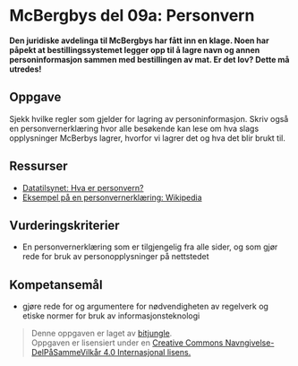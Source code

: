 McBergbys del 09a: Personvern
=============================
**Den juridiske avdelinga til McBergbys har fått inn en klage. Noen har påpekt at bestillingssystemet legger opp til å lagre navn og annen personinformasjon sammen med bestillingen av mat. Er det lov? Dette må utredes!**

Oppgave
-------
Sjekk hvilke regler som gjelder for lagring av personinformasjon. Skriv også en personvernerklæring hvor alle besøkende kan lese om hva slags opplysninger McBerbys lagrer, hvorfor vi lagrer det og hva det blir brukt til.

Ressurser
---------
* [Datatilsynet: Hva er personvern?](https://www.datatilsynet.no/om-personvern/hva-er-personvern/)
* [Eksempel på en personvernerklæring: Wikipedia](https://meta.wikimedia.org/wiki/Privacy_policy/nb)

Vurderingskriterier
-------------------
* En personvernerklæring som er tilgjengelig fra alle sider, og som gjør rede for bruk av personopplysninger på nettstedet

Kompetansemål
-------------
* gjøre rede for og argumentere for nødvendigheten av regelverk og etiske normer for bruk av informasjonsteknologi

>Denne oppgaven er laget av [bitjungle](https://github.com/bitjungle).  
>Oppgaven er lisensiert under en
>[Creative Commons Navngivelse-DelPåSammeVilkår 4.0 Internasjonal lisens.
](http://creativecommons.org/licenses/by-sa/4.0/)
